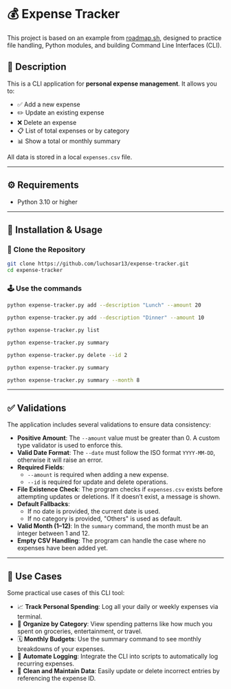 # 💰 Expense Tracker

This project is based on an example from [roadmap.sh](https://roadmap.sh), designed to practice file handling, Python modules, and building Command Line Interfaces (CLI).

## 📌 Description

This is a CLI application for **personal expense management**. It allows you to:

- ✅ Add a new expense
- ✏️ Update an existing expense
- ❌ Delete an expense
- 📋 List of total expenses or by category
- 📊 Show a total or monthly summary

All data is stored in a local `expenses.csv` file.

---

## ⚙️ Requirements

- Python 3.10 or higher

---

## 🚀 Installation & Usage

### 🔧 Clone the Repository

```bash
git clone https://github.com/luchosar13/expense-tracker.git
cd expense-tracker
```
### 🕹 Use the commands
```bash
python expense-tracker.py add --description "Lunch" --amount 20

python expense-tracker.py add --description "Dinner" --amount 10

python expense-tracker.py list

python expense-tracker.py summary

python expense-tracker.py delete --id 2

python expense-tracker.py summary

python expense-tracker.py summary --month 8
```

---

## ✅ Validations

The application includes several validations to ensure data consistency:

- **Positive Amount**: The `--amount` value must be greater than 0. A custom type validator is used to enforce this.
- **Valid Date Format**: The `--date` must follow the ISO format `YYYY-MM-DD`, otherwise it will raise an error.
- **Required Fields**:
  - `--amount` is required when adding a new expense.
  - `--id` is required for update and delete operations.
- **File Existence Check**: The program checks if `expenses.csv` exists before attempting updates or deletions. If it doesn’t exist, a message is shown.
- **Default Fallbacks**:
  - If no date is provided, the current date is used.
  - If no category is provided, "Others" is used as default.
- **Valid Month (1–12)**: In the `summary` command, the month must be an integer between 1 and 12.
- **Empty CSV Handling**: The program can handle the case where no expenses have been added yet.

---

## 🧪 Use Cases

Some practical use cases of this CLI tool:

- 📈 **Track Personal Spending**: Log all your daily or weekly expenses via terminal.
- 📁 **Organize by Category**: View spending patterns like how much you spent on groceries, entertainment, or travel.
- 🗓️ **Monthly Budgets**: Use the summary command to see monthly breakdowns of your expenses.
- 🔁 **Automate Logging**: Integrate the CLI into scripts to automatically log recurring expenses.
- 🧹 **Clean and Maintain Data**: Easily update or delete incorrect entries by referencing the expense ID.


